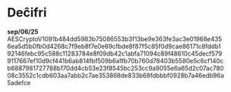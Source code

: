 # Deĉifri

**sep/06/25** AESCryptoV1091b484dd5983b75086553b3f13be9e363fe3ac3e01968e4356ea5d5b0fb0d4268c7f9eb8f7e0e69cfbde8f87f5c85f0d9cae86171c8fddb192146febc95c588c11283784e8f09db42c1abfa71094c89f48610c45decf5799117667ef10d9cf441b6ab814fbf509b6a1fb70b760d78403b5580e5c6cf140cb6887981727788b170dd4cb53e23f8545bc253cc9a9055e6a65d2c07ac78008c3552c1cdb603aa7abb2c7ae353868de833b68fdbbbf0928b7a46edb96a5adefce
